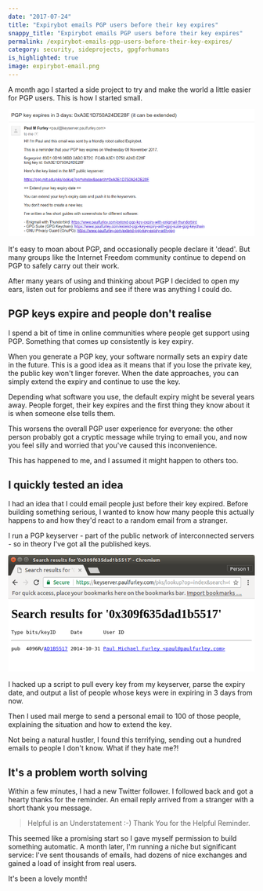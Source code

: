```yaml
---
date: "2017-07-24"
title: "Expirybot emails PGP users before their key expires"
snappy_title: "Expirybot emails PGP users before their key expires"
permalink: /expirybot-emails-pgp-users-before-their-key-expires/
category: security, sideprojects, gpgforhumans
is_highlighted: true
image: expirybot-email.png
---
```


A month ago I started a side project to try and make the world a little easier for PGP users. This is how I started small.

<!--more-->

![Screenshot of an email reminder](/img/expirybot-email.png)

It's easy to moan about PGP, and occasionally people declare it 'dead'. But many groups like the Internet Freedom community continue to depend on PGP to safely carry out their work.

After many years of using and thinking about PGP I decided to open my ears, listen out for problems and see if there was anything I could do.

## PGP keys expire and people don't realise

I spend a bit of time in online communities where people get support using PGP. Something that comes up consistently is key expiry.

When you generate a PGP key, your software normally sets an expiry date in the future. This is a good idea as it means that if you lose the private key, the public key won't linger forever. When the date approaches, you can simply extend the expiry and continue to use the key.

Depending what software you use, the default expiry might be several years away. People forget, their key expires and the first thing they know about it is when someone else tells them.

This worsens the overall PGP user experience for everyone: the other person probably got a cryptic message while trying to email you, and now you feel silly and worried that you've caused this inconvenience.

This has happened to me, and I assumed it might happen to others too.

## I quickly tested an idea

I had an idea that I could email people just before their key expired. Before building something serious, I wanted to know how many people this actually happens to and how they'd react to a random email from a stranger.

I run a PGP keyserver - part of the public network of interconnected servers - so in theory I've got all the published keys.

![Screenshot of a search result from my PGP keyserver](/img/pauls-pgp-keyserver.png)

I hacked up a script to pull every key from my keyserver, parse the expiry date, and output a list of people whose keys were in expiring in 3 days from now.

Then I used mail merge to send a personal email to 100 of those people, explaining the situation and how to extend the key.

Not being a natural hustler, I found this terrifying, sending out a hundred emails to people I don't know. What if they hate me?!

## It's a problem worth solving

Within a few minutes, I had a new Twitter follower. I followed back and got a hearty thanks for the reminder. An email reply arrived from a stranger with a short thank you message.

> Helpful is an Understatement :-) Thank You for the Helpful Reminder.

This seemed like a promising start so I gave myself permission to build something automatic. A month later, I'm running a niche but significant service: I've sent thousands of emails, had dozens of nice exchanges and gained a load of insight from real users.

It's been a lovely month!



[paul-twitter]: https://twitter.com/fawkesley
[paul-email]: mailto:paul@paulfurley.com
